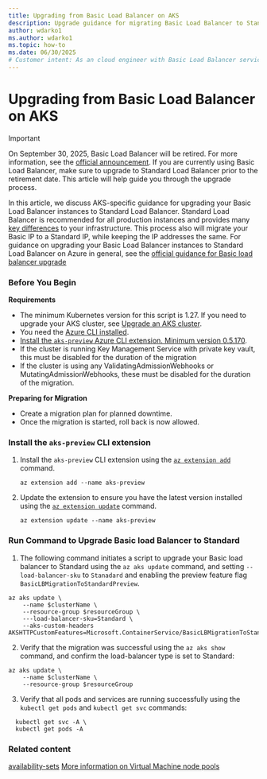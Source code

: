 ```yaml
---
title: Upgrading from Basic Load Balancer on AKS
description: Upgrade guidance for migrating Basic Load Balancer to Standard Load Balancer on AKS.
author: wdarko1
ms.author: wdarko1
ms.topic: how-to
ms.date: 06/30/2025
# Customer intent: As an cloud engineer with Basic Load Balancer services, I need guidance and direction on migrating my workloads off Basic to Standard SKUs
---
```


# Upgrading from Basic Load Balancer on AKS

>[!Important]
>On September 30, 2025, Basic Load Balancer will be retired. For more information, see the [official announcement](https://azure.microsoft.com/updates/azure-basic-load-balancer-will-be-retired-on-30-september-2025-upgrade-to-standard-load-balancer/). If you are currently using Basic Load Balancer, make sure to upgrade to Standard Load Balancer prior to the retirement date. This article will help guide you through the upgrade process. 

In this article, we discuss AKS-specific guidance for upgrading your Basic Load Balancer instances to Standard Load Balancer. Standard Load Balancer is recommended for all production instances and provides many [key differences](../azure/load-balancer/load-balancer-basic-upgrade-guidance.md#basic-load-balancer-sku-vs-standard-load-balancer-sku) to your infrastructure.
This process also will migrate your Basic IP to a Standard IP, while keeping the IP addresses the same. For guidance on upgrading your Basic Load Balancer instances to Standard Load Balancer on Azure in general, see the [official guidance for Basic load balancer upgrade][load-balancer-upgrade-guidance]

### Before You Begin

**Requirements**
- The minimum Kubernetes version for this script is 1.27. If you need to upgrade your AKS cluster, see [Upgrade an AKS cluster](./upgrade-aks-cluster.md#upgrade-an-aks-cluster).
- You need the [Azure CLI installed](/cli/azure/install-azure-cli).
- [Install the `aks-preview` Azure CLI extension.  Minimum version 0.5.170](#install-the-aks-preview-cli-extension).
- If the cluster is running Key Management Service with private key vault, this must be disabled for the duration of the migration
- If the cluster is using any ValidatingAdmissionWebhooks or MutatingAdmissionWebhooks, these must be disabled for the duration of the migration.

**Preparing for Migration**
- Create a migration plan for planned downtime.
- Once the migration is started, roll back is now allowed.

### Install the `aks-preview` CLI extension

1. Install the `aks-preview` CLI extension using the [`az extension add`][az-extension-add] command.

    ```azurecli-interactive
    az extension add --name aks-preview
    ```

2. Update the extension to ensure you have the latest version installed using the [`az extension update`][az-extension-update] command.

    ```azurecli-interactive
    az extension update --name aks-preview
    ```

### Run Command to Upgrade Basic load Balancer to Standard

1. The following command initiates a script to upgrade your Basic load balancer to Standard using the `az aks update` command, and setting `--load-balancer-sku` to `Stanadard` and enabling the preview feature flag `BasicLBMigrationToStandardPreview`.

```azurecli-interactive
az aks update \
    --name $clusterName \
    --resource-group $resourceGroup \
    ---load-balancer-sku=Standard \
    --aks-custom-headers AKSHTTPCustomFeatures=Microsoft.ContainerService/BasicLBMigrationToStandardLBPreview
```

2. Verify that the migration was successful using the `az aks show` command, and confirm the load-balancer type is set to Standard:
```azurecli-interactive
az aks update \
    --name $clusterName \
    --resource-group $resourceGroup
```

3. Verify that all pods and services are running successfully using the `kubectl get pods` and `kubectl get svc` commands:
```azurecli-interactive
  kubectl get svc -A \
  kubectl get pods -A
```
   

### Related content

<!-- LINKS - internal -->

[az-aks-create]: /cli/azure/aks#az_aks_create
[az-aks-update]: /cli/azure/aks#az_aks_update
[install-azure-cli]: /cli/azure/install-azure-cli
[az-extension-add]: /cli/azure/extension#az-extension-add
[az-extension-update]: /cli/azure/extension#az-extension-update
[load-balancer-upgrade-guidance]: ../azure/load-balancer/load-balancer-basic-upgrade-guidance.md
[load-balancer-basic-vs-standard]:../azure/load-balancer/load-balancer-basic-upgrade-guidance.md#basic-load-balancer-sku-vs-standard-load-balancer-sku
[availability-sets](availability-sets-on-aks.md)
[More information on Virtual Machine node pools](virtual-machines-node-pools.md)
